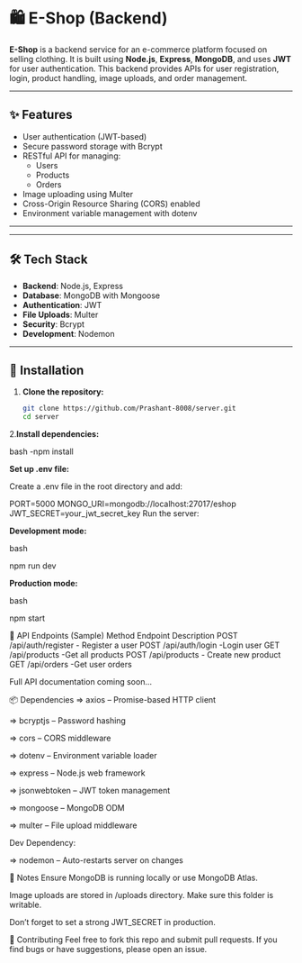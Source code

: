 # 🛍️ E-Shop (Backend)

**E-Shop** is a backend service for an e-commerce platform focused on selling clothing. It is built using **Node.js**, **Express**, **MongoDB**, and uses **JWT** for user authentication. This backend provides APIs for user registration, login, product handling, image uploads, and order management.

---

## ✨ Features

- User authentication (JWT-based)
- Secure password storage with Bcrypt
- RESTful API for managing:
  - Users
  - Products
  - Orders
- Image uploading using Multer
- Cross-Origin Resource Sharing (CORS) enabled
- Environment variable management with dotenv

---


---

## 🛠️ Tech Stack

- **Backend**: Node.js, Express
- **Database**: MongoDB with Mongoose
- **Authentication**: JWT
- **File Uploads**: Multer
- **Security**: Bcrypt
- **Development**: Nodemon

---

## 🔧 Installation

1. **Clone the repository:**
   ```bash
   git clone https://github.com/Prashant-8008/server.git
   cd server

2.**Install dependencies:**

 bash
  -npm install

  
**Set up .env file:**

Create a .env file in the root directory and add:


PORT=5000
MONGO_URI=mongodb://localhost:27017/eshop
JWT_SECRET=your_jwt_secret_key
Run the server:

**Development mode:**

bash

npm run dev


**Production mode:**

bash

npm start

🚀 API Endpoints (Sample)
Method	Endpoint	Description
POST	/api/auth/register - 	Register a user
POST	/api/auth/login	  -Login user
GET	/api/products	  -Get all products
POST	/api/products -	Create new product
GET	/api/orders	  -Get user orders

Full API documentation coming soon...

📦 Dependencies
=> axios – Promise-based HTTP client

=> bcryptjs – Password hashing

=> cors – CORS middleware

=> dotenv – Environment variable loader

=> express – Node.js web framework

=> jsonwebtoken – JWT token management

=> mongoose – MongoDB ODM

=> multer – File upload middleware

Dev Dependency:

=> nodemon – Auto-restarts server on changes

📌 Notes
Ensure MongoDB is running locally or use MongoDB Atlas.

Image uploads are stored in /uploads directory. Make sure this folder is writable.

Don’t forget to set a strong JWT_SECRET in production.

🤝 Contributing
Feel free to fork this repo and submit pull requests. If you find bugs or have suggestions, please open an issue.
